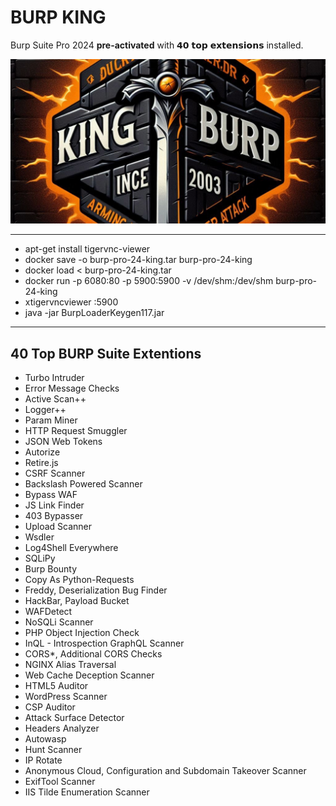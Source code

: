 <h1>BURP KING</h1>
<p>
  Burp Suite Pro 2024 <strong>pre-activated</strong> with 𝟰𝟬 𝘁𝗼𝗽 𝗲𝘅𝘁𝗲𝗻𝘀𝗶𝗼𝗻𝘀 installed.
</p>
<a href="https://www.linkedin.com/posts/eyni-kave_aevaetaesaev-aetaebaesaev-aepaepaeaaewaeuaev-activity-7269034203529281537-ngAK">
<img src='https://github.com/dewebdes/burpsuite-docker-king/blob/main/images/kingburp.jpg'>
</a>
<hr>
<ul>
  <li>apt-get install tigervnc-viewer</li>
  <li>docker save -o burp-pro-24-king.tar burp-pro-24-king</li>
  <li>docker load < burp-pro-24-king.tar</li>
  <li>docker run -p 6080:80 -p 5900:5900 -v /dev/shm:/dev/shm burp-pro-24-king</li>
  <li>xtigervncviewer :5900</li>
  <li>java -jar BurpLoaderKeygen117.jar</li></ul>

    
<hr>
<h2>40 Top BURP Suite Extentions</h2>
<ul>
  <li>Turbo Intruder</li>
<li>Error Message Checks</li>
<li>Active Scan++</li>
<li>Logger++</li>
<li>Param Miner</li>
<li>HTTP Request Smuggler</li>
<li>JSON Web Tokens</li>
<li>Autorize</li>
<li>Retire.js</li>
<li>CSRF Scanner</li>
<li>Backslash Powered Scanner</li>
<li>Bypass WAF</li>
<li>JS Link Finder</li>
<li>403 Bypasser</li>
<li>Upload Scanner</li>
<li>Wsdler</li>
<li>Log4Shell Everywhere</li>
<li>SQLiPy</li>
<li>Burp Bounty</li>
<li>Copy As Python-Requests</li>
<li>Freddy, Deserialization Bug Finder</li>
<li>HackBar, Payload Bucket</li>
<li>WAFDetect</li>
<li>NoSQLi Scanner</li>
<li>PHP Object Injection Check</li>
<li>InQL - Introspection GraphQL Scanner</li>
<li>CORS*, Additional CORS Checks</li>
<li>NGINX Alias Traversal</li>
<li>Web Cache Deception Scanner</li>
<li>HTML5 Auditor</li>
<li>WordPress Scanner</li>
<li>CSP Auditor</li>
<li>Attack Surface Detector</li>
<li>Headers Analyzer</li>
<li>Autowasp</li>
<li>Hunt Scanner</li>
<li>IP Rotate</li>
<li>Anonymous Cloud, Configuration and Subdomain Takeover Scanner</li>
<li>ExifTool Scanner</li>
<li>IIS Tilde Enumeration Scanner</li>
</ul>
